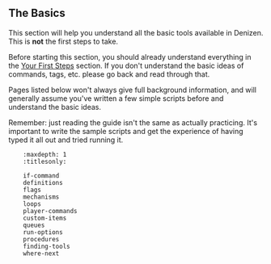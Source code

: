 The Basics
----------

This section will help you understand all the basic tools available in Denizen. This is **not** the first steps to take.

Before starting this section, you should already understand everything in the [Your First Steps](/guides/first-steps/index) section. If you don't understand the basic ideas of commands, tags, etc. please go back and read through that.

Pages listed below won't always give full background information, and will generally assume you've written a few simple scripts before and understand the basic ideas.

Remember: just reading the guide isn't the same as actually practicing. It's important to write the sample scripts and get the experience of having typed it all out and tried running it.

``` toctree::
    :maxdepth: 1
    :titlesonly:

    if-command
    definitions
    flags
    mechanisms
    loops
    player-commands
    custom-items
    queues
    run-options
    procedures
    finding-tools
    where-next
```
